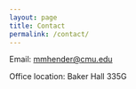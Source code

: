 ```yaml
---
layout: page
title: Contact
permalink: /contact/
---
```


Email: mmhender@cmu.edu

Office location: Baker Hall 335G